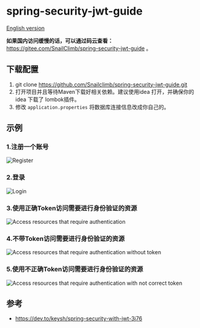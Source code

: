 # spring-security-jwt-guide

[English version](https://github.com/Snailclimb/spring-security-jwt-guide/blob/master/README-ENGLISH.md)

**如果国内访问缓慢的话，可以通过码云查看：** https://gitee.com/SnailClimb/spring-security-jwt-guide 。

## 下载配置

1. git clone https://github.com/Snailclimb/spring-security-jwt-guide.git
2. 打开项目并且等待Maven下载好相关依赖。建议使用idea 打开，并确保你的idea 下载了 lombok插件。
3. 修改 `application.properties` 将数据库连接信息改成你自己的。
## 示例

### 1.注册一个账号

![Register](https://my-blog-to-use.oss-cn-beijing.aliyuncs.com/2019-7/1-register.png)

### 2.登录

![Login](https://my-blog-to-use.oss-cn-beijing.aliyuncs.com/2019-7/2-login.png)

### 3.使用正确Token访问需要进行身份验证的资源

![Access resources that require authentication](https://my-blog-to-use.oss-cn-beijing.aliyuncs.com/2019-7/3-visit-authenticated-resourse-have-token.png)

### 4.不带Token访问需要进行身份验证的资源

![Access resources that require authentication  without token](https://my-blog-to-use.oss-cn-beijing.aliyuncs.com/2019-7/4-visit-authenticated-resourse-not-have-token.png)

### 5.使用不正确Token访问需要进行身份验证的资源

![Access resources that require authentication  with not correct token](https://my-blog-to-use.oss-cn-beijing.aliyuncs.com/2019-7/5-visit-authenticated-resourse-not-have-valid-token.png)

## 参考

- https://dev.to/keysh/spring-security-with-jwt-3j76
